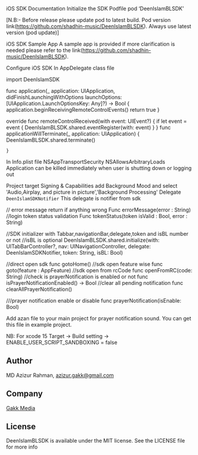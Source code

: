 iOS SDK Documentation 
Initialize the SDK
Podfile
pod ‘DeenIslamBLSDK’

[N.B:- Before release please update pod to latest build. Pod version link(https://github.com/shadhin-music/DeenIslamBLSDK). Always use latest version (pod update)]

iOS SDK Sample App
A sample app is provided if more clarification is needed please refer to the link(https://github.com/shadhin-music/DeenIslamBLSDK).

Configure iOS SDK
In AppDelegate class file

import DeenIslamSDK


func application(_ application: UIApplication, didFinishLaunchingWithOptions launchOptions: [UIApplication.LaunchOptionsKey: Any]?) -> Bool {
application.beginReceivingRemoteControlEvents()
 	return true
}

override func remoteControlReceived(with event: UIEvent?) {
if let event = event {
 		DeenIslamBLSDK.shared.eventRegister(with: event)
}
}
func applicationWillTerminate(_ application: UIApplication) {
         DeenIslamBLSDK.shared.terminate()

    }

In Info.plist file
<key>NSAppTransportSecurity</key>
<dict>
<key>NSAllowsArbitraryLoads</key>
<true/>
</dict>
<key> Application can be killed immediately when user is shutting down or logging out</key>
<false/>


Project target Signing & Capabilities 
add Background Mood and select 'Audio,Airplay, and picture in picture','Background Processing'
Delegate `DeenIslamSDKNotifier`
This delegate is notifier from sdk 

// error message return if anything wrong 
Func errorMessage(error : String) 
//login token status validation 
Func tokenStatus(token isValid : Bool, error : String) 

//SDK initializer with  Tabbar,navigationBar,delegate,token and isBL number or not
//isBL is optional 
DeenIslamBLSDK.shared.initialize(with: UITabBarController?, nav: UINavigationController, delegate: DeenIslamSDKNotifier, token: String, isBL: Bool) 

//direct open sdk 
func gotoHome()
//sdk open feature wise 
func goto(feature : AppFeature)
//sdk open from rcCode 
func openFromRC(code: String)
//check is prayerNotification is enabled or not 
func isPrayerNotificationEnabled() -> Bool
//clear all pending notification
func clearAllPrayerNotification()

///prayer notification enable or disable 
func prayerNotification(isEnable: Bool)

Add azan file to your main project for prayer notification sound. You can get this file in example project. 

NB: 
For xcode 15
Target -> Build setting -> ENABLE_USER_SCRIPT_SANDBOXING = false

## Author

MD Azizur Rahman, azizur.gakk@gmail.com

## Company

[Gakk Media](https://gakkmedia.com)

## License

DeenIslamBLSDK is available under the MIT license. See the LICENSE file for more info

